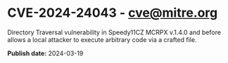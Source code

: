 # CVE-2024-24043 - cve@mitre.org

Directory Traversal vulnerability in Speedy11CZ MCRPX v.1.4.0 and before allows a local attacker to execute arbitrary code via a crafted file.

**Publish date:** 2024-03-19

